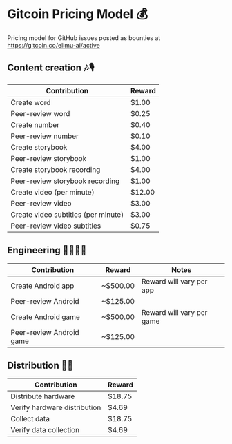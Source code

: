 # Gitcoin Pricing Model 💰

Pricing model for GitHub issues posted as bounties at https://gitcoin.co/elimu-ai/active

## Content creation 🎶🎙️

|Contribution |Reward|
--- | ---
|Create word|$1.00|
|Peer-review word|$0.25|
|Create number|$0.40|
|Peer-review number|$0.10|
|Create storybook|$4.00|
|Peer-review storybook|$1.00|
|Create storybook recording|$4.00|
|Peer-review storybook recording|$1.00|
|Create video (per minute)|$12.00|
|Peer-review video|$3.00|
|Create video subtitles (per minute)|$3.00|
|Peer-review video subtitles|$0.75|

## Engineering 👩🏽‍💻📱

|Contribution |Reward|Notes|
--- | --- | ---
|Create Android app|~$500.00|Reward will vary per app|
|Peer-review Android|~$125.00||
|Create Android game|~$500.00|Reward will vary per game|
|Peer-review Android game|~$125.00||

## Distribution 🛵💨

|Contribution |Reward|
--- | ---
|Distribute hardware|$18.75|
|Verify hardware distribution|$4.69|
|Collect data|$18.75|
|Verify data collection|$4.69|
